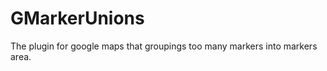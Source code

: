 GMarkerUnions
=============

The plugin for google maps that groupings too many markers into markers area.